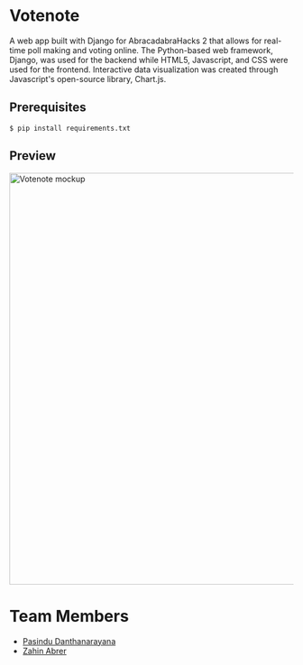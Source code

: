 # Votenote
A web app built with Django for AbracadabraHacks 2 that allows for real-time poll making and voting online. The Python-based web framework, Django, was used for the backend while HTML5, Javascript, and CSS were used for the frontend. Interactive data visualization was created through Javascript's open-source library, Chart.js.

## Prerequisites 
```$ pip install requirements.txt```

## Preview
<img alt="Votenote mockup" width="730" src="https://i.ibb.co/NS29yXr/mockup.jpg">

# Team Members
* [Pasindu Danthanarayana](https://github.com/pasindu651)
* [Zahin Abrer](https://github.com/zahinabrer5)
